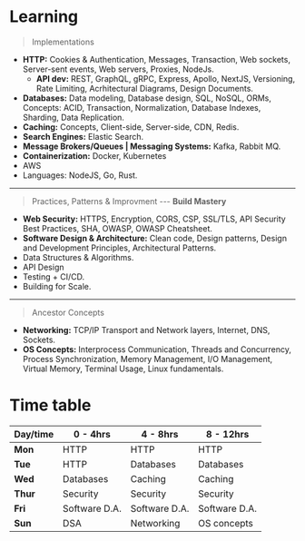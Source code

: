 # Learning
> Implementations
- **HTTP:** Cookies & Authentication, Messages, Transaction, Web sockets, Server-sent events, Web servers, Proxies, NodeJs.
  - **API dev:** REST, GraphQL, gRPC, Express, Apollo, NextJS, Versioning, Rate Limiting, Acrhitectural Diagrams, Design Documents.
- **Databases:** Data modeling, Database design, SQL, NoSQL, ORMs, Concepts: ACID, Transaction, Normalization, Database Indexes, Sharding, Data Replication.
- **Caching:** Concepts, Client-side, Server-side, CDN, Redis.
- **Search Engines:** Elastic Search.
- **Message Brokers/Queues | Messaging Systems:** Kafka, Rabbit MQ.
- **Containerization:** Docker, Kubernetes
- AWS
- Languages: NodeJS, Go, Rust.
---
> Practices, Patterns & Improvment --- **Build Mastery**
- **Web Security:** HTTPS, Encryption, CORS, CSP, SSL/TLS, API Security Best Practices, SHA, OWASP, OWASP Cheatsheet.
- **Software Design & Architecture:** Clean code, Design patterns, Design and Development Principles, Architectural Patterns.
- Data Structures & Algorithms.
- API Design
- Testing + CI/CD.
- Building for Scale.
---
> Ancestor Concepts
- **Networking:** TCP/IP Transport and Network layers, Internet, DNS, Sockets.
- **OS Concepts:** Interprocess Communication, Threads and Concurrency, Process Synchronization, Memory Management, I/O Management, Virtual Memory, Terminal Usage, Linux fundamentals.

# Time table
| Day/time | 0 - 4hrs | 4 - 8hrs | 8 - 12hrs |
| --- | --- | --- | --- |
| **Mon** | HTTP | HTTP | HTTP |
| **Tue** | HTTP | Databases | Databases |
| **Wed** | Databases | Caching | Caching |
| **Thur** | Security | Security| Security|
| **Fri** | Software D.A. | Software D.A. | Software D.A. |
| **Sun** | DSA | Networking | OS concepts